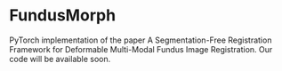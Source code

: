# FundusMorph
PyTorch implementation of the paper A Segmentation-Free Registration Framework for Deformable Multi-Modal Fundus Image Registration.
Our code will be available soon.
